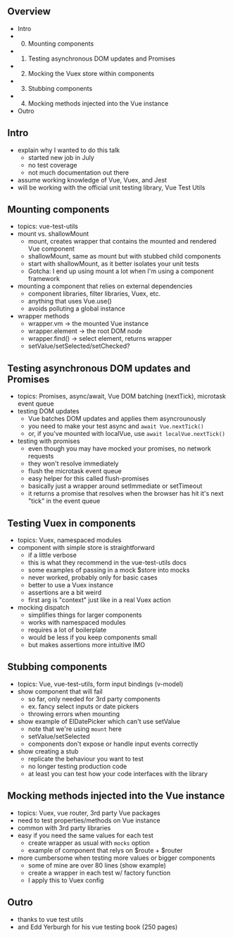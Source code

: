 ## Overview
- Intro
- 0. Mounting components
- 1. Testing asynchronous DOM updates and Promises
- 2. Mocking the Vuex store within components
- 3. Stubbing components
- 4. Mocking methods injected into the Vue instance
- Outro

## Intro
- explain why I wanted to do this talk
  - started new job in July
  - no test coverage
  - not much documentation out there
- assume working knowledge of Vue, Vuex, and Jest
- will be working with the official unit testing library, Vue Test Utils

## Mounting components
- topics: vue-test-utils
- mount vs. shallowMount
  - mount, creates wrapper that contains the mounted and rendered Vue
    component
  - shallowMount, same as mount but with stubbed child components
  - start with shallowMount, as it better isolates your unit tests
  - Gotcha: I end up using mount a lot when I'm using a component framework
- mounting a component that relies on external dependencies
    - component libraries, filter libraries, Vuex, etc.
    - anything that uses Vue.use()
    - avoids polluting a global instance
- wrapper methods
  - wrapper.vm -> the mounted Vue instance
  - wrapper.element -> the root DOM node
  - wrapper.find() -> select element, returns wrapper
  - setValue/setSelected/setChecked?

## Testing asynchronous DOM updates and Promises
- topics: Promises, async/await, Vue DOM batching (nextTick), microtask event queue
- testing DOM updates
  - Vue batches DOM updates and applies them asyncrounously
  - you need to make your test async and `await Vue.nextTick()`
  - or, if you've mounted with localVue, use `await localVue.nextTick()`
- testing with promises
  - even though you may have mocked your promises, no network requests
  - they won't resolve immediately
  - flush the microtask event queue
  - easy helper for this called flush-promises
  - basically just a wrapper around setImmediate or setTimeout
  - it returns a promise that resolves when the browser has hit it's next "tick"
      in the event queue

## Testing Vuex in components
- topics: Vuex, namespaced modules
- component with simple store is straightforward
    - if a little verbose
    - this is what they recommend in the vue-test-utils docs
    - some examples of passing in a mock $store into mocks
    - never worked, probably only for basic cases
    - better to use a Vuex instance
    - assertions are a bit weird
    - first arg is "context" just like in a real Vuex action
- mocking dispatch
  - simplifies things for larger components
  - works with namespaced modules
  - requires a lot of boilerplate
  - would be less if you keep components small
  - but makes assertions more intuitive IMO

## Stubbing components
- topics: Vue, vue-test-utils, form input bindings (v-model)
- show component that will fail
  - so far, only needed for 3rd party components
  - ex. fancy select inputs or date pickers
  - throwing errors when mounting
- show example of ElDatePicker which can't use setValue
  - note that we're using `mount` here
  - setValue/setSelected
  - components don't expose or handle input events correctly
- show creating a stub
  - replicate the behaviour you want to test
  - no longer testing production code
  - at least you can test how your code interfaces with the library

## Mocking methods injected into the Vue instance
- topics: Vuex, vue router, 3rd party Vue packages
- need to test properties/methods on Vue instance
- common with 3rd party libraries
- easy if you need the same values for each test
  - create wrapper as usual with `mocks` option
  - example of component that relys on $route + $router
- more cumbersome when testing more values or bigger components
  - some of mine are over 80 lines (show example)
  - create a wrapper in each test w/ factory function
  - I apply this to Vuex config

## Outro
- thanks to vue test utils
- and Edd Yerburgh for his vue testing book (250 pages)
